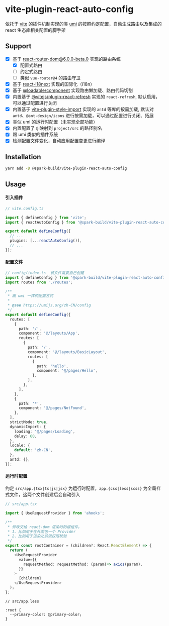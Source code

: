 # vite-plugin-react-auto-config

依托于 [vite](https://github.com/vitejs/vite) 的插件机制实现的类 [umi](https://github.com/umijs/umi) 的按照约定配置，自动生成路由以及集成的 react 生态库相关配置的脚手架

## Support

- [x] 基于 [react-router-dom@6.0.0-beta.0](https://github.com/vitejs/vite/tree/main/packages/plugin-react-refresh#readme) 实现的路由系统
  - [x] 配置式路由
  - [ ] 约定式路由
  - [ ] 类似 `vue-router@4` 的路由守卫
- [x] 基于 [react-i18next](https://github.com/i18next/react-i18next) 实现的国际化（i18n）
- [x] 基于 [@loadable/component](https://loadable-components.com/docs/getting-started/) 实现路由懒加载、路由代码切割
- [x] 内置基于 [@vitejs/plugin-react-refresh](https://github.com/vitejs/vite/tree/main/packages/plugin-react-refresh#readme) 实现的 `react-refresh`, 默认启用，可以通过配置进行关闭
- [x] 内置基于 [vite-plugin-style-import](https://github.com/anncwb/vite-plugin-style-import) 实现的 `antd` 等库的按需加载, 默认对 `antd`、`@ant-design/icons` 进行按需加载，可以通过配置进行关闭、拓展
- [x] 类似 umi 的运行时配置（未实现全部功能）
- [x] 内置配置了 `@` 映射到 `project/src` 的路径别名
- [x] 跟 umi 类似的插件系统
- [x] 检测配置文件变化，自动应用配置变更进行编译

## Installation

```bash
yarn add -D @spark-build/vite-plugin-react-auto-config
```

## Usage

#### 引入插件

```typescript
// vite.config.ts

import { defineConfig } from 'vite';
import { reactAutoConfig } from '@spark-build/vite-plugin-react-auto-config';

export default defineConfig({
  // ...
  plugins: [...reactAutoConfig()],
  // ...
});
```

#### 配置文件

```typescript
// config/index.ts  该文件需要自己创建
import { defineConfig } from '@spark-build/vite-plugin-react-auto-config/lib/core';
import routes from './routes';

/**
 * 跟 umi 一样的配置方式
 *
 * @see https://umijs.org/zh-CN/config
 */
export default defineConfig({
  routes: [
    {
      path: '/',
      component: '@/layouts/App',
      routes: [
        {
          path: '/',
          component: '@/layouts/BasicLayout',
          routes: [
            {
              path: 'hello',
              component: '@/pages/Hello',
            },
          ],
        },
      ],
    },
    {
      path: '*',
      component: '@/pages/NotFound',
    },
  ],
  strictMode: true,
  dynamicImport: {
    loading: '@/pages/Loading',
    delay: 60,
  },
  locale: {
    default: 'zh-CN',
  },
  antd: {},
});
```

#### 运行时配置

约定 `src/app.{tsx|ts|js|jsx}` 为运行时配置，`app.{css|less|scss}` 为全局样式文件，这两个文件创建后会自动引入

```typescript
// src/app.tsx

import { UseRequestProvider } from 'ahooks';

/**
 * 修改交给 react-dom 渲染时的根组件。
 * 1、比如用于在外面包一个 Provider
 * 2、比如用于渲染之前做权限校验
 */
export const rootContainer = (children?: React.ReactElement) => {
  return (
    <UseRequestProvider
      value={{
        requestMethod: requestMethod: (param)=> axios(param),
      }}
    >
      {children}
    </UseRequestProvider>
  );
};
```

```less
// src/app.less

:root {
  --primary-color: @primary-color;
}
```
